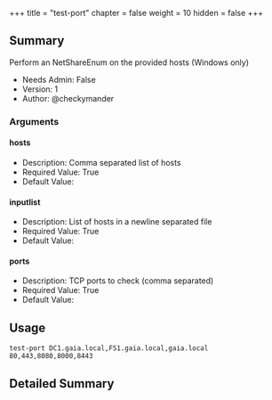 +++
title = "test-port"
chapter = false
weight = 10
hidden = false
+++

## Summary
Perform an NetShareEnum on the provided hosts (Windows only)
  
- Needs Admin: False  
- Version: 1  
- Author: @checkymander  

### Arguments

#### hosts

- Description: Comma separated list of hosts 
- Required Value: True  
- Default Value: 

#### inputlist

- Description: List of hosts in a newline separated file
- Required Value: True  
- Default Value: 


#### ports

- Description: TCP ports to check (comma separated)
- Required Value: True  
- Default Value: 

## Usage

```
test-port DC1.gaia.local,FS1.gaia.local,gaia.local 80,443,8080,8000,8443
```


## Detailed Summary

